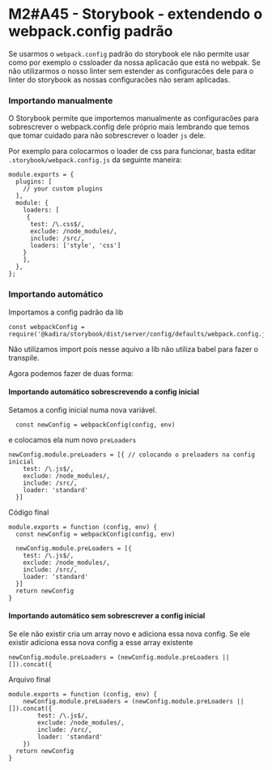 # M2#A45 - Storybook - extendendo o webpack.config padrão

Se usarmos o `webpack.config` padrão do storybook ele não permite usar como por exemplo o cssloader da nossa aplicacão que está no webpak. Se não utilizarmos o nosso linter sem estender as configuracões dele para o linter do storybook as nossas configuracões não seram aplicadas.

### Importando manualmente
O Storybook permite que importemos manualmente as configuracões para sobrescrever o webpack.config dele próprio mais lembrando que temos que tomar cuidado para não sobrescrever o loader `js` dele.

Por exemplo para colocarmos o loader de css para funcionar, basta editar `.storybook/webpack.config.js` da seguinte maneira:

```
module.exports = {
  plugins: [
    // your custom plugins
  ],
  module: {
    loaders: [
     {
      test: /\.css$/,
      exclude: /node_modules/,
      include: /src/,
      loaders: ['style', 'css']
    }
    ],
  },
};
```

### Importando automático
Importamos a config padrão da lib
```
const webpackConfig = require('@kadira/storybook/dist/server/config/defaults/webpack.config.js')
```
Não utilizamos import pois nesse aquivo a lib não utiliza babel para fazer o transpile.

Agora podemos fazer de duas forma:

#### Importando automático sobrescrevendo a config inicial

Setamos a config inicial numa nova variável.
```
  const newConfig = webpackConfig(config, env)
```

e colocamos ela num novo `preLoaders`

```
newConfig.module.preLoaders = [{ // colocando o preloaders na config inicial
    test: /\.js$/,
    exclude: /node_modules/,
    include: /src/,
    loader: 'standard'
  }]
```

Código final
```
module.exports = function (config, env) {
  const newConfig = webpackConfig(config, env)

  newConfig.module.preLoaders = [{
    test: /\.js$/,
    exclude: /node_modules/,
    include: /src/,
    loader: 'standard'
  }]
  return newConfig
}
```

#### Importando automático sem sobrescrever a config inicial

Se ele não existir cria um array novo e adiciona essa nova config. Se ele existir adiciona essa nova config a esse array existente
```
newConfig.module.preLoaders = (newConfig.module.preLoaders || []).concat({
```

Arquivo final
```
module.exports = function (config, env) {
	newConfig.module.preLoaders = (newConfig.module.preLoaders || []).concat({
		test: /\.js$/,
		exclude: /node_modules/,
		include: /src/,
		loader: 'standard'
	})
  return newConfig
}
```
